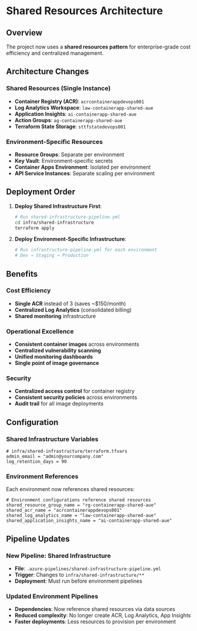 # Shared Resources Architecture

## Overview
The project now uses a **shared resources pattern** for enterprise-grade cost efficiency and centralized management.

## Architecture Changes

### Shared Resources (Single Instance)
- **Container Registry (ACR)**: `acrcontainerappdevops001`
- **Log Analytics Workspace**: `law-containerapp-shared-aue`
- **Application Insights**: `ai-containerapp-shared-aue`
- **Action Groups**: `ag-containerapp-shared-aue`
- **Terraform State Storage**: `sttfstatedevops001`

### Environment-Specific Resources
- **Resource Groups**: Separate per environment
- **Key Vault**: Environment-specific secrets
- **Container Apps Environment**: Isolated per environment
- **API Service Instances**: Separate scaling per environment

## Deployment Order

1. **Deploy Shared Infrastructure First**:
   ```bash
   # Run shared-infrastructure-pipeline.yml
   cd infra/shared-infrastructure
   terraform apply
   ```

2. **Deploy Environment-Specific Infrastructure**:
   ```bash
   # Run infrastructure-pipeline.yml for each environment
   # Dev → Staging → Production
   ```

## Benefits

### Cost Efficiency
- **Single ACR** instead of 3 (saves ~$150/month)
- **Centralized Log Analytics** (consolidated billing)
- **Shared monitoring** infrastructure

### Operational Excellence
- **Consistent container images** across environments
- **Centralized vulnerability scanning**
- **Unified monitoring dashboards**
- **Single point of image governance**

### Security
- **Centralized access control** for container registry
- **Consistent security policies** across environments
- **Audit trail** for all image deployments

## Configuration

### Shared Infrastructure Variables
```hcl
# infra/shared-infrastructure/terraform.tfvars
admin_email = "admin@yourcompany.com"
log_retention_days = 90
```

### Environment References
Each environment now references shared resources:
```hcl
# Environment configurations reference shared resources
shared_resource_group_name = "rg-containerapp-shared-aue"
shared_acr_name = "acrcontainerappdevops001"
shared_log_analytics_name = "law-containerapp-shared-aue"
shared_application_insights_name = "ai-containerapp-shared-aue"
```

## Pipeline Updates

### New Pipeline: Shared Infrastructure
- **File**: `.azure-pipelines/shared-infrastructure-pipeline.yml`
- **Trigger**: Changes to `infra/shared-infrastructure/**`
- **Deployment**: Must run before environment pipelines

### Updated Environment Pipelines
- **Dependencies**: Now reference shared resources via data sources
- **Reduced complexity**: No longer create ACR, Log Analytics, App Insights
- **Faster deployments**: Less resources to provision per environment